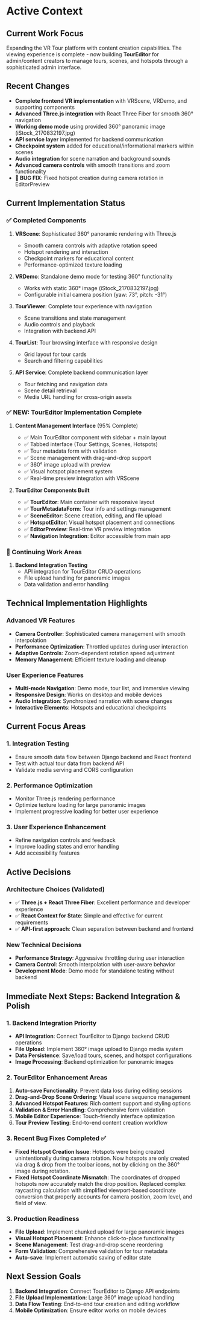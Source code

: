 # Active Context

## Current Work Focus
Expanding the VR Tour platform with content creation capabilities. The viewing experience is complete - now building **TourEditor** for admin/content creators to manage tours, scenes, and hotspots through a sophisticated admin interface.

## Recent Changes
- **Complete frontend VR implementation** with VRScene, VRDemo, and supporting components
- **Advanced Three.js integration** with React Three Fiber for smooth 360° navigation
- **Working demo mode** using provided 360° panoramic image (iStock_2170832197.jpg)
- **API service layer** implemented for backend communication
- **Checkpoint system** added for educational/informational markers within scenes
- **Audio integration** for scene narration and background sounds
- **Advanced camera controls** with smooth transitions and zoom functionality
- **🐛 BUG FIX**: Fixed hotspot creation during camera rotation in EditorPreview

## Current Implementation Status

### ✅ Completed Components
1. **VRScene**: Sophisticated 360° panoramic rendering with Three.js
   - Smooth camera controls with adaptive rotation speed
   - Hotspot rendering and interaction
   - Checkpoint markers for educational content
   - Performance-optimized texture loading
   
2. **VRDemo**: Standalone demo mode for testing 360° functionality
   - Works with static 360° image (iStock_2170832197.jpg)
   - Configurable initial camera position (yaw: 73°, pitch: -31°)
   
3. **TourViewer**: Complete tour experience with navigation
   - Scene transitions and state management
   - Audio controls and playback
   - Integration with backend API
   
4. **TourList**: Tour browsing interface with responsive design
   - Grid layout for tour cards
   - Search and filtering capabilities
   
5. **API Service**: Complete backend communication layer
   - Tour fetching and navigation data
   - Scene detail retrieval
   - Media URL handling for cross-origin assets

### ✅ NEW: TourEditor Implementation Complete
1. **Content Management Interface** (95% Complete)
   - ✅ Main TourEditor component with sidebar + main layout
   - ✅ Tabbed interface (Tour Settings, Scenes, Hotspots)
   - ✅ Tour metadata form with validation
   - ✅ Scene management with drag-and-drop support
   - ✅ 360° image upload with preview
   - ✅ Visual hotspot placement system
   - ✅ Real-time preview integration with VRScene

2. **TourEditor Components Built**
   - ✅ **TourEditor**: Main container with responsive layout
   - ✅ **TourMetadataForm**: Tour info and settings management
   - ✅ **SceneEditor**: Scene creation, editing, and file upload
   - ✅ **HotspotEditor**: Visual hotspot placement and connections
   - ✅ **EditorPreview**: Real-time VR preview integration
   - ✅ **Navigation Integration**: Editor accessible from main app

### 🔄 Continuing Work Areas  
1. **Backend Integration Testing**
   - API integration for TourEditor CRUD operations
   - File upload handling for panoramic images
   - Data validation and error handling

## Technical Implementation Highlights

### Advanced VR Features
- **Camera Controller**: Sophisticated camera management with smooth interpolation
- **Performance Optimization**: Throttled updates during user interaction
- **Adaptive Controls**: Zoom-dependent rotation speed adjustment
- **Memory Management**: Efficient texture loading and cleanup

### User Experience Features
- **Multi-mode Navigation**: Demo mode, tour list, and immersive viewing
- **Responsive Design**: Works on desktop and mobile devices
- **Audio Integration**: Synchronized narration with scene changes
- **Interactive Elements**: Hotspots and educational checkpoints

## Current Focus Areas

### 1. Integration Testing
- Ensure smooth data flow between Django backend and React frontend
- Test with actual tour data from backend API
- Validate media serving and CORS configuration

### 2. Performance Optimization
- Monitor Three.js rendering performance
- Optimize texture loading for large panoramic images
- Implement progressive loading for better user experience

### 3. User Experience Enhancement
- Refine navigation controls and feedback
- Improve loading states and error handling
- Add accessibility features

## Active Decisions

### Architecture Choices (Validated)
- ✅ **Three.js + React Three Fiber**: Excellent performance and developer experience
- ✅ **React Context for State**: Simple and effective for current requirements
- ✅ **API-first approach**: Clean separation between backend and frontend

### New Technical Decisions
- **Performance Strategy**: Aggressive throttling during user interaction
- **Camera Control**: Smooth interpolation with user-aware behavior
- **Development Mode**: Demo mode for standalone testing without backend

## Immediate Next Steps: Backend Integration & Polish

### 1. Backend Integration Priority
- **API Integration**: Connect TourEditor to Django backend CRUD operations
- **File Upload**: Implement 360° image upload to Django media system
- **Data Persistence**: Save/load tours, scenes, and hotspot configurations
- **Image Processing**: Backend optimization for panoramic images

### 2. TourEditor Enhancement Areas
1. **Auto-save Functionality**: Prevent data loss during editing sessions
2. **Drag-and-Drop Scene Ordering**: Visual scene sequence management
3. **Advanced Hotspot Features**: Rich content support and styling options
4. **Validation & Error Handling**: Comprehensive form validation
5. **Mobile Editor Experience**: Touch-friendly interface optimization
6. **Tour Preview Testing**: End-to-end content creation workflow

### 3. Recent Bug Fixes Completed ✅
- **Fixed Hotspot Creation Issue**: Hotspots were being created unintentionally during camera rotation. Now hotspots are only created via drag & drop from the toolbar icons, not by clicking on the 360° image during rotation.
- **Fixed Hotspot Coordinate Mismatch**: The coordinates of dropped hotspots now accurately match the drop position. Replaced complex raycasting calculation with simplified viewport-based coordinate conversion that properly accounts for camera position, zoom level, and field of view.

### 3. Production Readiness
- **File Upload**: Implement chunked upload for large panoramic images
- **Visual Hotspot Placement**: Enhance click-to-place functionality
- **Scene Management**: Test drag-and-drop scene reordering
- **Form Validation**: Comprehensive validation for tour metadata
- **Auto-save**: Implement automatic saving of editor state

## Next Session Goals
1. **Backend Integration**: Connect TourEditor to Django API endpoints
2. **File Upload Implementation**: Large 360° image upload handling
3. **Data Flow Testing**: End-to-end tour creation and editing workflow
4. **Mobile Optimization**: Ensure editor works on mobile devices 